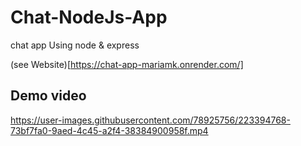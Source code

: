 # Chat-NodeJs-App

chat app Using node & express

(see Website)[https://chat-app-mariamk.onrender.com/]

## Demo video 



https://user-images.githubusercontent.com/78925756/223394768-73bf7fa0-9aed-4c45-a2f4-38384900958f.mp4


